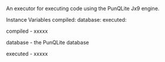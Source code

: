 An executor for executing code using the PunQLite Jx9 engine.

Instance Variables
	compiled:		<Object>
	database:		<PqDatabase>
	executed:		<Object>

compiled
	- xxxxx

database
	- the PunQLite database

executed
	- xxxxx
